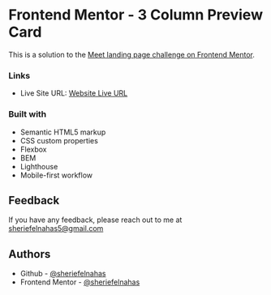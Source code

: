 # Frontend Mentor - 3 Column Preview Card

This is a solution to the [Meet landing page challenge on Frontend Mentor](https://www.frontendmentor.io/challenges/3column-preview-card-component-pH92eAR2-).

### Links

- Live Site URL: [Website Live URL](https://sherief-elnahas-fem-3-column-card.netlify.app/)

### Built with

- Semantic HTML5 markup
- CSS custom properties
- Flexbox
- BEM
- Lighthouse
- Mobile-first workflow

## Feedback

If you have any feedback, please reach out to me at sheriefelnahas5@gmail.com

## Authors

- Github - [@sheriefelnahas](https://github.com/SheriefElnahas)
- Frontend Mentor - [@sheriefelnahas](https://www.frontendmentor.io/profile/SheriefElnahas)
